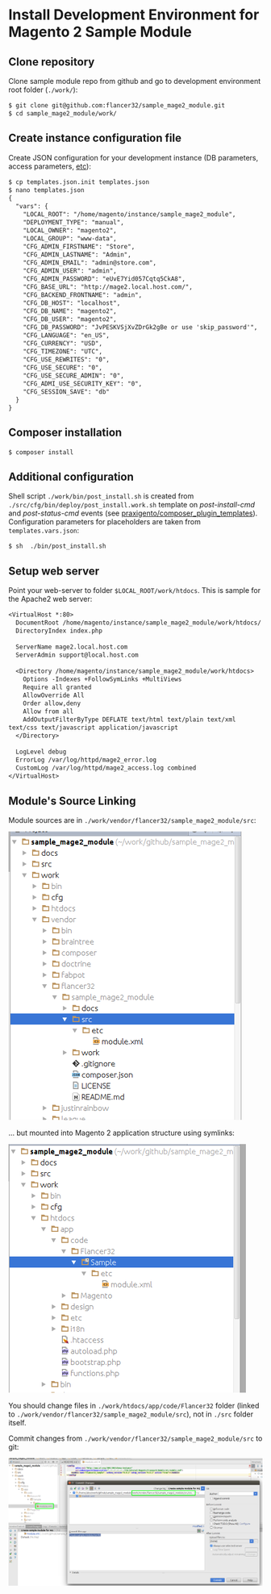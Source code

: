 # Install Development Environment for Magento 2 Sample Module 


## Clone repository

Clone sample module repo from github and go to development environment root folder (`./work/`):

    $ git clone git@github.com:flancer32/sample_mage2_module.git
    $ cd sample_mage2_module/work/


## Create instance configuration file
 
Create JSON configuration for your development instance 
(DB parameters, access parameters, [etc](http://devdocs.magento.com/guides/v2.0/install-gde/install/cli/install-cli-install.html#instgde-install-cli-magento)):

    $ cp templates.json.init templates.json
    $ nano templates.json    
    {
      "vars": {
        "LOCAL_ROOT": "/home/magento/instance/sample_mage2_module",
        "DEPLOYMENT_TYPE": "manual",
        "LOCAL_OWNER": "magento2",
        "LOCAL_GROUP": "www-data",
        "CFG_ADMIN_FIRSTNAME": "Store",
        "CFG_ADMIN_LASTNAME": "Admin",
        "CFG_ADMIN_EMAIL": "admin@store.com",
        "CFG_ADMIN_USER": "admin",
        "CFG_ADMIN_PASSWORD": "eUvE7Yid057Cqtq5CkA8",
        "CFG_BASE_URL": "http://mage2.local.host.com/",
        "CFG_BACKEND_FRONTNAME": "admin",
        "CFG_DB_HOST": "localhost",
        "CFG_DB_NAME": "magento2",
        "CFG_DB_USER": "magento2",
        "CFG_DB_PASSWORD": "JvPESKVSjXvZDrGk2gBe or use 'skip_password'",
        "CFG_LANGUAGE": "en_US",
        "CFG_CURRENCY": "USD",
        "CFG_TIMEZONE": "UTC",
        "CFG_USE_REWRITES": "0",
        "CFG_USE_SECURE": "0",
        "CFG_USE_SECURE_ADMIN": "0",
        "CFG_ADMI_USE_SECURITY_KEY": "0",
        "CFG_SESSION_SAVE": "db"
      }
    }
    
## Composer installation
    
    $ composer install
    

## Additional configuration

Shell script `./work/bin/post_install.sh` is created from `./src/cfg/bin/deploy/post_install.work.sh` template on
_post-install-cmd_ and _post-status-cmd_ events (see [praxigento/composer_plugin_templates](https://github.com/praxigento/composer_plugin_templates)).
Configuration parameters for placeholders are taken from `templates.vars.json`:

    $ sh  ./bin/post_install.sh



## Setup web server

Point your web-server to folder `$LOCAL_ROOT/work/htdocs`. This is sample for the Apache2 web server:

    <VirtualHost *:80>
      DocumentRoot /home/magento/instance/sample_mage2_module/work/htdocs/
      DirectoryIndex index.php
    
      ServerName mage2.local.host.com
      ServerAdmin support@local.host.com
    
      <Directory /home/magento/instance/sample_mage2_module/work/htdocs>
        Options -Indexes +FollowSymLinks +MultiViews
        Require all granted
        AllowOverride All
        Order allow,deny
        Allow from all
        AddOutputFilterByType DEFLATE text/html text/plain text/xml text/css text/javascript application/javascript
      </Directory>
    
      LogLevel debug
      ErrorLog /var/log/httpd/mage2_error.log
      CustomLog /var/log/httpd/mage2_access.log combined
    </VirtualHost>



    
## Module's Source Linking

Module sources are in `./work/vendor/flancer32/sample_mage2_module/src`:  

![Symlink target mount point][symlink_to]

... but mounted into Magento 2 application structure using symlinks: 

![Symlink source mount point][symlink_from]

You should change files in `./work/htdocs/app/code/Flancer32` folder
 (linked to `./work/vendor/flancer32/sample_mage2_module/src`), not in `./src` folder itself. 

Commit changes from `./work/vendor/flancer32/sample_mage2_module/src` to git:

![Commit from vendor to git repo][git_commit]




[symlink_from]: ./img/symlink_from.png
[symlink_to]: ./img/symlink_to.png
[git_commit]: ./img/git_commit.png